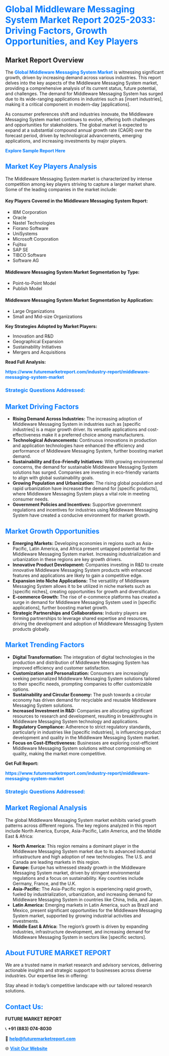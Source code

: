 <h1 style="color: #007BFF;">Global Middleware Messaging System Market Report 2025-2033: Driving Factors, Growth Opportunities, and Key Players</h1>

<section id="overview">
<h2>Market Report Overview</h2>
<p>The <a href="https://www.futuremarketreport.com/industry-report/middleware-messaging-system-market" style="color: #007BFF; text-decoration: none;"><strong>Global Middleware Messaging System Market</strong></a> is witnessing significant growth, driven by increasing demand across various industries. This report delves into the key aspects of the Middleware Messaging System market, providing a comprehensive analysis of its current status, future potential, and challenges. The demand for Middleware Messaging System has surged due to its wide-ranging applications in industries such as [insert industries], making it a critical component in modern-day [applications].</p>
<p>As consumer preferences shift and industries innovate, the Middleware Messaging System market continues to evolve, offering both challenges and opportunities for stakeholders. The global market is expected to expand at a substantial compound annual growth rate (CAGR) over the forecast period, driven by technological advancements, emerging applications, and increasing investments by major players.</p>
</section>

<section id="overview">
<p><a href="https://www.futuremarketreport.com/request-sample/reportId=60673" style="color: #007BFF; text-decoration: none;"><strong>Explore Sample Report Here</strong></a></p>
</section>

<section id="key-players">
<h2 style="color: #007BFF;">Market Key Players Analysis</h2>
<p>The Middleware Messaging System market is characterized by intense competition among key players striving to capture a larger market share. Some of the leading companies in the market include:</p>
<h4>Key Players Covered in the Middleware Messaging System Report:</h4>
<ul><li>IBM Corporation</li><li>Oracle</li><li>Nastel Technologies</li><li>Fiorano Software</li><li>UniSystems</li><li>Microsoft Corporation</li><li>Fujitsu</li><li>SAP SE</li><li>TIBCO Software</li><li>Software AG</li></ul>
<h4>Middleware Messaging System Market Segmentation by Type:</h4>
<ul><li>Point-to-Point Model</li><li>Publish Model</li></ul>

<h4>Middleware Messaging System Market Segmentation by Application:</h4>
<ul><li>Large Organizations</li><li>Small and Mid-size Organizations</li></ul>
<p><strong>Key Strategies Adopted by Market Players:</strong></p>
<ul>
<li>Innovation and R&D</li>
<li>Geographical Expansion</li>
<li>Sustainability Initiatives</li>
<li>Mergers and Acquisitions</li>
</ul>
</section>

<section>
<p><strong>Read Full Analysis: </strong></p><a href="https://www.futuremarketreport.com/industry-report/middleware-messaging-system-market" style="color: #007BFF; text-decoration: none;"><strong>https://www.futuremarketreport.com/industry-report/middleware-messaging-system-market</strong></a>
<h3 style="color: #007BFF;">Strategic Questions Addressed:</h3>
</section>

<section id="driving-factors">
<h2 style="color: #007BFF;">Market Driving Factors</h2>
<ul>
<li><strong>Rising Demand Across Industries:</strong> The increasing adoption of Middleware Messaging System in industries such as [specific industries] is a major growth driver. Its versatile applications and cost-effectiveness make it a preferred choice among manufacturers.</li>
<li><strong>Technological Advancements:</strong> Continuous innovations in production and application technologies have enhanced the efficiency and performance of Middleware Messaging System, further boosting market demand.</li>
<li><strong>Sustainability and Eco-Friendly Initiatives:</strong> With growing environmental concerns, the demand for sustainable Middleware Messaging System solutions has surged. Companies are investing in eco-friendly variants to align with global sustainability goals.</li>
<li><strong>Growing Population and Urbanization:</strong> The rising global population and rapid urbanization have increased the demand for [specific products], where Middleware Messaging System plays a vital role in meeting consumer needs.</li>
<li><strong>Government Policies and Incentives:</strong> Supportive government regulations and incentives for industries using Middleware Messaging System have created a conducive environment for market growth.</li>
</ul>
</section>

<section id="growth-opportunities">
<h2 style="color: #007BFF;">Market Growth Opportunities</h2>
<ul>
<li><strong>Emerging Markets:</strong> Developing economies in regions such as Asia-Pacific, Latin America, and Africa present untapped potential for the Middleware Messaging System market. Increasing industrialization and urbanization in these regions are key growth drivers.</li>
<li><strong>Innovative Product Development:</strong> Companies investing in R&D to create innovative Middleware Messaging System products with enhanced features and applications are likely to gain a competitive edge.</li>
<li><strong>Expansion into Niche Applications:</strong> The versatility of Middleware Messaging System allows it to be utilized in niche markets such as [specific niches], creating opportunities for growth and diversification.</li>
<li><strong>E-commerce Growth:</strong> The rise of e-commerce platforms has created a surge in demand for Middleware Messaging System used in [specific applications], further boosting market growth.</li>
<li><strong>Strategic Partnerships and Collaborations:</strong> Industry players are forming partnerships to leverage shared expertise and resources, driving the development and adoption of Middleware Messaging System products globally.</li>
</ul>
</section>

<section id="trending-factors">
<h2 style="color: #007BFF;">Market Trending Factors</h2>
<ul>
<li><strong>Digital Transformation:</strong> The integration of digital technologies in the production and distribution of Middleware Messaging System has improved efficiency and customer satisfaction.</li>
<li><strong>Customization and Personalization:</strong> Consumers are increasingly seeking personalized Middleware Messaging System solutions tailored to their specific needs, prompting companies to offer customizable options.</li>
<li><strong>Sustainability and Circular Economy:</strong> The push towards a circular economy has driven demand for recyclable and reusable Middleware Messaging System solutions.</li>
<li><strong>Increased Investment in R&D:</strong> Companies are allocating significant resources to research and development, resulting in breakthroughs in Middleware Messaging System technology and applications.</li>
<li><strong>Regulatory Compliance:</strong> Adherence to strict regulatory standards, particularly in industries like [specific industries], is influencing product development and quality in the Middleware Messaging System market.</li>
<li><strong>Focus on Cost-Effectiveness:</strong> Businesses are exploring cost-efficient Middleware Messaging System solutions without compromising on quality, making the market more competitive.</li>
</ul>
</section>

<section>
<p><strong>Get Full Report: </strong></p><a href="https://www.futuremarketreport.com/industry-report/middleware-messaging-system-market" style="color: #007BFF; text-decoration: none;"><strong>https://www.futuremarketreport.com/industry-report/middleware-messaging-system-market</strong></a>
<h3 style="color: #007BFF;">Strategic Questions Addressed:</h3>
</section>


<section id="regional-analysis">
<h2 style="color: #007BFF;">Market Regional Analysis</h2>
<p>The global Middleware Messaging System market exhibits varied growth patterns across different regions. The key regions analyzed in this report include North America, Europe, Asia-Pacific, Latin America, and the Middle East & Africa:</p>
<ul>
<li><strong>North America:</strong> This region remains a dominant player in the Middleware Messaging System market due to its advanced industrial infrastructure and high adoption of new technologies. The U.S. and Canada are leading markets in this region.</li>
<li><strong>Europe:</strong> Europe has witnessed steady growth in the Middleware Messaging System market, driven by stringent environmental regulations and a focus on sustainability. Key countries include Germany, France, and the U.K.</li>
<li><strong>Asia-Pacific:</strong> The Asia-Pacific region is experiencing rapid growth, fueled by industrialization, urbanization, and increasing demand for Middleware Messaging System in countries like China, India, and Japan.</li>
<li><strong>Latin America:</strong> Emerging markets in Latin America, such as Brazil and Mexico, present significant opportunities for the Middleware Messaging System market, supported by growing industrial activities and investments.</li>
<li><strong>Middle East & Africa:</strong> The region’s growth is driven by expanding industries, infrastructure development, and increasing demand for Middleware Messaging System in sectors like [specific sectors].</li>
</ul>
</section>

<footer>
<h2 style="color: #007BFF;">About FUTURE MARKET REPORT</h2>
<p>We are a trusted name in market research and advisory services, delivering actionable insights and strategic support to businesses across diverse industries. Our expertise lies in offering:</p>

<p>Stay ahead in today’s competitive landscape with our tailored research solutions.</p>

<h2 style="color: #007BFF;">Contact Us:</h2>
<p><strong>FUTURE MARKET REPORT</strong></p>
<p>📞 <strong>+91 (883) 074-8030</strong></p>
<p>📧 <strong><a href="mailto:help@futuremarketreport.com" style="color: #007BFF;">help@futuremarketreport.com</a></strong></p>
<p>🌐 <strong><a href="https://www.futuremarketreport.com/" style="color: #007BFF;">Visit Our Website</a></strong></p>
</footer>